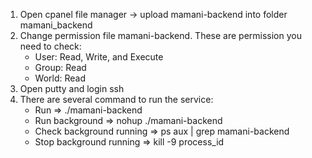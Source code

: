 1. Open cpanel file manager -> upload mamani-backend into folder mamani_backend
2. Change permission file mamani-backend. These are permission you need to check:
    - User: Read, Write, and Execute
    - Group: Read
    - World: Read
3. Open putty and login ssh
4. There are several command to run the service:
    - Run => ./mamani-backend
    - Run background => nohup ./mamani-backend
    - Check background running => ps aux | grep mamani-backend
    - Stop background running => kill -9 process_id
